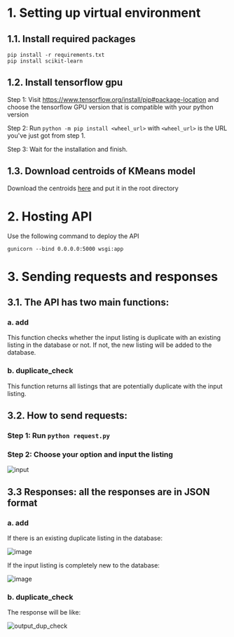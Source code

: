 # 1. Setting up virtual environment
## 1.1. Install required packages
```
pip install -r requirements.txt
pip install scikit-learn
```

## 1.2. Install tensorflow gpu
Step 1: Visit https://www.tensorflow.org/install/pip#package-location and choose the tensorflow GPU version that is compatible with your python version

Step 2: Run `python -m pip install <wheel_url>` with `<wheel_url>` is the URL you've just got from step 1.

Step 3: Wait for the installation and finish.

## 1.3. Download centroids of KMeans model
Download the centroids [here](https://drive.google.com/file/d/1M5FVN3T6foDEsa9qlfg-5d19QXWtDUKN/view?usp=sharing) and put it in the root directory
# 2. Hosting API
Use the following command to deploy the API
```
gunicorn --bind 0.0.0.0:5000 wsgi:app
```

# 3. Sending requests and responses
## 3.1. The API has two main functions:
### a. add
This function checks whether the input listing is duplicate with an existing listing in the database or not. If not, the new listing will be added to the database. 

### b. duplicate_check
This function returns all listings that are potentially duplicate with the input listing.

## 3.2. How to send requests:
### Step 1: Run `python request.py`
### Step 2: Choose your option and input the listing
![input](https://user-images.githubusercontent.com/57819211/119126160-e19f4080-ba5c-11eb-8b79-13210ce87bfd.png)

## 3.3 Responses: all the responses are in JSON format
### a. add
If there is an existing duplicate listing in the database:

![image](https://user-images.githubusercontent.com/57819211/121788277-3f572080-cbf6-11eb-8190-e0e09cc209e7.png)

If the input listing is completely new to the database:

![image](https://user-images.githubusercontent.com/57819211/121788444-885ba480-cbf7-11eb-9f57-dcc64cf8249c.png)

### b. duplicate_check
The response will be like:

![output_dup_check](https://user-images.githubusercontent.com/57819211/119129187-c6cecb00-ba60-11eb-8daf-f2cab6ba1946.png)





